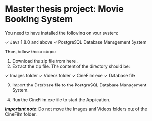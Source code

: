 # Master thesis project: Movie Booking System

You need to have installed the following on your system:

✓ Java 1.8.0 and above
✓ PostgreSQL Database Management System

Then, follow these steps:

1. Download the zip file from here <a href="https://drive.google.com/file/d/1t2gXuFZifwNIxELysRjm8AI0L_EQw9o4/view?usp=sharing"></a>.
2. Extract the zip file. The content of the directory should be:

✓ Images folder
✓ Videos folder
✓ CineFilm.exe
✓ Database file

3. Import the Database file to the PostgreSQL Database Management System.

4. Run the CineFilm.exe file to start the Application.


*****Important note*****: Do not move the Images and Videos folders out of the CineFilm folder.
